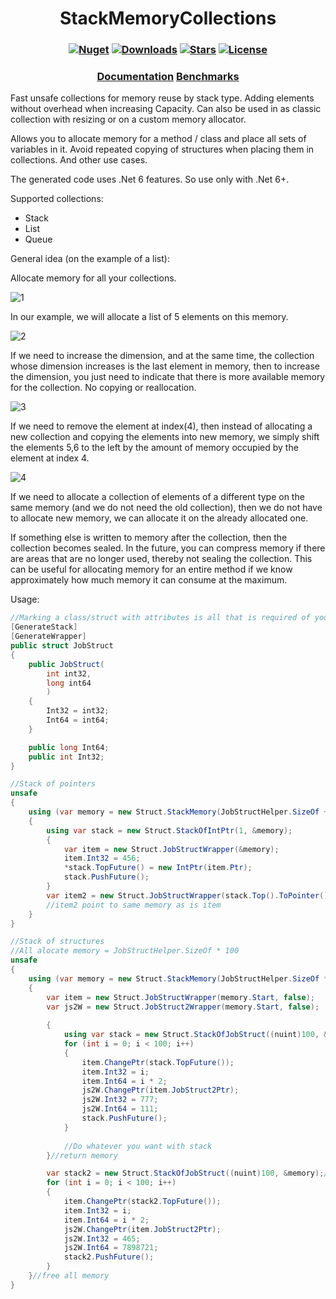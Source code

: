 <h1 align="center">
  <a>StackMemoryCollections</a>
</h1>

<h3 align="center">

  [![Nuget](https://img.shields.io/nuget/v/StackMemoryCollections?logo=StackMemoryCollections)](https://www.nuget.org/packages/StackMemoryCollections/)
  [![Downloads](https://img.shields.io/nuget/dt/StackMemoryCollections.svg)](https://www.nuget.org/packages/StackMemoryCollections/)
  [![Stars](https://img.shields.io/github/stars/SoftStoneDevelop/StackMemoryCollections?color=brightgreen)](https://github.com/SoftStoneDevelop/StackMemoryCollections/stargazers)
  [![License](https://img.shields.io/badge/license-MIT-blue.svg)](LICENSE)

</h3>

<h3 align="center">
  <a href="https://github.com/SoftStoneDevelop/StackMemoryCollections/blob/main/Documentation/Readme.md">Documentation</a>
  <a href="https://github.com/SoftStoneDevelop/StackMemoryCollections/blob/main/Benchmarks.md">Benchmarks</a>
</h3>

Fast unsafe collections for memory reuse by stack type. Adding elements without overhead when increasing Capacity. Can also be used in as classic collection with resizing or on a custom memory allocator.

Allows you to allocate memory for a method / class and place all sets of variables in it.
Avoid repeated copying of structures when placing them in collections.
And other use cases.

The generated code uses .Net 6 features. So use only with .Net 6+.

Supported collections:
- Stack
- List
- Queue

General idea (on the example of a list):

Allocate memory for all your collections.

![1](https://user-images.githubusercontent.com/43916814/188752538-cff787a0-2c92-4d86-8439-6c9efec3eb57.png)

In our example, we will allocate a list of 5 elements on this memory.

![2](https://user-images.githubusercontent.com/43916814/188752689-bbc509e0-05be-4ea2-847f-5ba04ca5b066.png)

If we need to increase the dimension, and at the same time, the collection whose dimension increases is the last element in memory, then to increase the dimension, you just need to indicate that there is more available memory for the collection. No copying or reallocation.

![3](https://user-images.githubusercontent.com/43916814/188752910-11f87ccc-2384-4a9a-909c-91d85c2e67fa.png)

If we need to remove the element at index(4), then instead of allocating a new collection and copying the elements into new memory, we simply shift the elements 5,6 to the left by the amount of memory occupied by the element at index 4.

![4](https://user-images.githubusercontent.com/43916814/188753093-b6ff1a46-c05c-4b53-92ed-c88acfc30f37.png)

If we need to allocate a collection of elements of a different type on the same memory (and we do not need the old collection), then we do not have to allocate new memory, we can allocate it on the already allocated one.

If something else is written to memory after the collection, then the collection becomes sealed.
In the future, you can compress memory if there are areas that are no longer used, thereby not sealing the collection.
This can be useful for allocating memory for an entire method if we know approximately how much memory it can consume at the maximum.

Usage:

```C#
//Marking a class/struct with attributes is all that is required of you.
[GenerateStack]
[GenerateWrapper]
public struct JobStruct
{
    public JobStruct(
        int int32,
        long int64
        )
    {
        Int32 = int32;
        Int64 = int64;
    }

    public long Int64;
    public int Int32;
}

```

```C#
//Stack of pointers
unsafe
{
    using (var memory = new Struct.StackMemory(JobStructHelper.SizeOf + (nuint)sizeof(IntPtr)))
    {
        using var stack = new Struct.StackOfIntPtr(1, &memory);
        {
            var item = new Struct.JobStructWrapper(&memory);
            item.Int32 = 456;
            *stack.TopFuture() = new IntPtr(item.Ptr);
            stack.PushFuture();
        }
        var item2 = new Struct.JobStructWrapper(stack.Top().ToPointer());
        //item2 point to same memory as is item
    }
}
```

```C#
//Stack of structures
//All alocate memory = JobStructHelper.SizeOf * 100
unsafe
{
    using (var memory = new Struct.StackMemory(JobStructHelper.SizeOf * (nuint)100))//allocate memory
    {
        var item = new Struct.JobStructWrapper(memory.Start, false);
        var js2W = new Struct.JobStruct2Wrapper(memory.Start, false);
        
        {
            using var stack = new Struct.StackOfJobStruct((nuint)100, &memory);//get memory
            for (int i = 0; i < 100; i++)
            {
                item.ChangePtr(stack.TopFuture());
                item.Int32 = i;
                item.Int64 = i * 2;
                js2W.ChangePtr(item.JobStruct2Ptr);
                js2W.Int32 = 777;
                js2W.Int64 = 111;
                stack.PushFuture();
            }
        
            //Do whatever you want with stack
        }//return memory

        var stack2 = new Struct.StackOfJobStruct((nuint)100, &memory);//get memory
        for (int i = 0; i < 100; i++)
        {
            item.ChangePtr(stack2.TopFuture());
            item.Int32 = i;
            item.Int64 = i * 2;
            js2W.ChangePtr(item.JobStruct2Ptr);
            js2W.Int32 = 465;
            js2W.Int64 = 7898721;
            stack2.PushFuture();
        }
    }//free all memory
}

```

